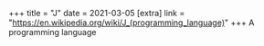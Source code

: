 +++
title = "J"
date = 2021-03-05
[extra]
link = "https://en.wikipedia.org/wiki/J_(programming_language)"
+++
A programming language

